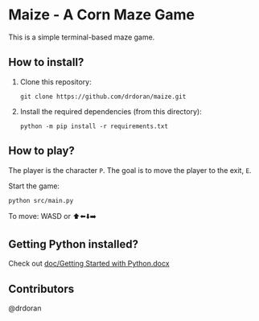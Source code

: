 # Maize - A Corn Maze Game

This is a simple terminal-based maze game.

## How to install?

1. Clone this repository:
   ```
   git clone https://github.com/drdoran/maize.git
   ```
2. Install the required dependencies (from this directory):
   ```
   python -m pip install -r requirements.txt
   ```

## How to play?
The player is the character `P`. The goal is to move the player to the exit, `E`.

Start the game:
```
python src/main.py
```

To move: WASD or ⬆️⬅️⬇️➡️

## Getting Python installed?

Check out [doc/Getting Started with Python.docx][1]


## Contributors

@drdoran

[1]: https://github.com/drdoran/maize/raw/refs/heads/main/doc/Getting%20Started%20with%20Python.docx
